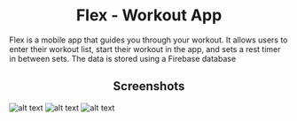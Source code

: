 <h1 align="center">Flex - Workout App</h1>

Flex is a mobile app that guides you through your workout. It allows users to enter their workout list, start their workout in the app, and sets a rest timer in between sets. The data is stored using a Firebase database

<h2 align="center">Screenshots</h2>

![alt text](https://github.com/MarkCaii/Flex-Workout-App/blob/main/screenshots/Workouts.jpg?raw=true)
![alt text](https://github.com/MarkCaii/Flex-Workout-App/blob/main/screenshots/Exercises.jpg?raw=true)
![alt text](https://github.com/MarkCaii/Flex-Workout-App/blob/main/screenshots/Timer.jpg?raw=true)
